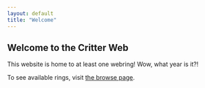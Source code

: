 ```yaml
---
layout: default
title: "Welcome"
---
```


## Welcome to the Critter Web

This website is home to at least one webring! Wow, what year is it?!

To see available rings, visit [the browse page](/rings).
